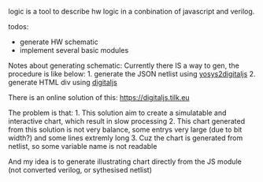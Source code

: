 logic is a tool to describe hw logic in a conbination of javascript and verilog.


todos:
  * generate HW schematic
  * implement several basic modules

Notes about generating schematic:
  Currently there IS a way to gen, the procedure is like below:
    1. generate the JSON netlist using [yosys2digitaljs](https://github.com/tilk/yosys2digitaljs)
    2. generate HTML div using [digitaljs](https://github.com/tilk/digitaljs)
  
  There is an online solution of this: https://digitaljs.tilk.eu

  The problem is that:
    1. This solution aim to create a simulatable and interactive chart, which result in slow processing
    2. This chart generated from this solution is not very balance, some entrys very large (due to bit width?)
       and some lines extremly long
    3. Cuz the chart is generated from netlist, so some variable name is not readable

  And my idea is to generate illustrating chart directly from the JS module
  (not converted verilog, or sythesised netlist)